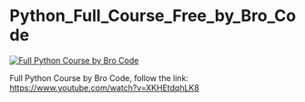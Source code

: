 # Python_Full_Course_Free_by_Bro_Code

[![Full Python Course by Bro Code](https://img.youtube.com/vi/XKHEtdqhLK8/0.jpg)](https://www.youtube.com/watch?v=XKHEtdqhLK8)

Full Python Course  by Bro Code, follow the link:<br>
https://www.youtube.com/watch?v=XKHEtdqhLK8
